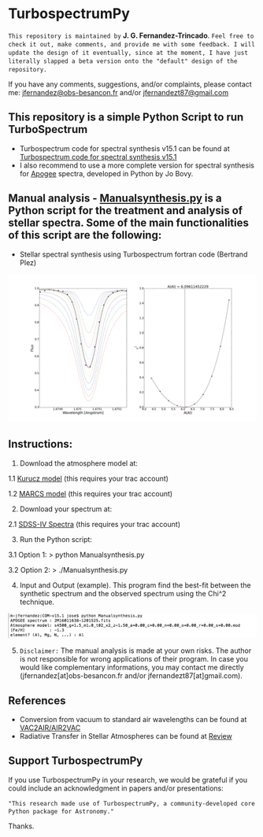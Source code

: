 TurbospectrumPy
===

`This repository is maintained by` **J. G. Fernandez-Trincado**. `Feel free to check it out, make comments, and provide me with some feedback. I will update the design of it eventually, since at the moment, I have just literally slapped a beta version onto the "default" design of the repository.`

If you have any comments, suggestions, and/or complaints, please contact me: jfernandez@obs-besancon.fr and/or jfernandezt87@gmail.com

This repository is a simple Python Script to run TurboSpectrum
--

  * Turbospectrum code for spectral synthesis v15.1 can be found at [Turbospectrum code for spectral synthesis v15.1](http://www.pages-perso-bertrand-plez.univ-montp2.fr)
  * I also recommend to use a more complete version for spectral synthesis for [Apogee](https://github.com/Fernandez-Trincado/apogee) spectra, developed in Python by Jo Bovy.

Manual analysis - [Manualsynthesis.py](https://github.com/Fernandez-Trincado/TurbospectrumPy/blob/master/Manualsynthesis.py) is a Python script for the treatment and analysis of stellar spectra. Some of the main functionalities of this script are the following:
--
 * Stellar spectral synthesis using Turbospectrum fortran code (Bertrand Plez)

![Figure 1](https://github.com/Fernandez-Trincado/TurbospectrumPy/blob/master/Abundances2.png)

Instructions:
-
 1. Download the atmosphere model at:
 
   1.1 [Kurucz model](https://data.sdss.org/sas/apogeework/apogee/spectro/redux/speclib/kurucz_filled/mm08cp00op00/) (this requires your trac account) 
   
   1.2 [MARCS model](https://data.sdss.org/sas/apogeework/apogee/spectro/redux/speclib/marcs/edvarsson/) (this requires your trac account)
 
 2. Download your spectrum at:
  
   2.1 [SDSS-IV Spectra](https://data.sdss.org/sas/apogeework/apogee/spectro/redux/r6/stars/l30e/l30e.2/) (this requires your trac account)
 
 3. Run the Python script:
 
  3.1 Option 1: > python Manualsynthesis.py
  
  3.2 Option 2: > ./Manualsynthesis.py
  
 4. Input and Output (example). This program find the best-fit between the synthetic spectrum and the observed spectrum using the Chi^2 technique.

![Figure 2](https://github.com/Fernandez-Trincado/TurbospectrumPy/blob/master/run.png)

  5. `Disclaimer:` The manual analysis is made at your own risks. The author is not responsible for wrong applications of their program. In case you would like complementary informations, you may contact me directly (jfernandez[at]obs-besancon.fr and/or jfernandezt87[at]gmail.com). 

References
--

  * Conversion from vacuum to standard air wavelengths can be found at [VAC2AIR/AIR2VAC](http://hebe.as.utexas.edu/apogee/docs/air_vacuum.pdf)
  * Radiative Transfer in Stellar Atmospheres can be found at [Review](http://www.staff.science.uu.nl/~rutte101/rrweb/rjr-edu/coursenotes/rutten_rtsa_notes_2003.pdf) 
  
Support TurbospectrumPy
--

If you use TurbospectrumPy in your research, we would be grateful if you could include an acknowledgment in papers and/or presentations:

    "This research made use of TurbospectrumPy, a community-developed core Python package for Astronomy."

Thanks.

  
  
  
  
